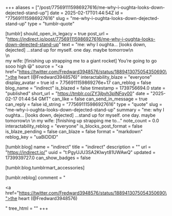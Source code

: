 +++
aliases = ["/post/775691115986927616/me-why-i-oughta-looks-down-dejected-stand-up"]
date = 2025-02-17T01:44:54Z
id = "775691115986927616"
slug = "me-why-i-oughta-looks-down-dejected-stand-up"
type = "tumblr-quote"

[tumblr]
should_open_in_legacy = true
post_url = "https://indirect.io/post/775691115986927616/me-why-i-oughta-looks-down-dejected-stand-up"
text = "me: why I oughta… [looks down, dejected] …stand up for myself. one day. maybe tomorrow\n<br/>\n<br/>my wife: [finishing up strapping me to a giant rocket] You’re going to go sooo high 😃"
source = "<a href=\"https://twitter.com/Fredward3948576/status/1889413075054350690\">the heart (@Fredward3948576)</a>"
interactability_blaze = "everyone"
display_avatar = true
id = 7.756911159869276e+17
can_reblog = false
blog_name = "indirect"
is_blazed = false
timestamp = 1739756694.0
state = "published"
short_url = "https://tmblr.co/ZY3jbyh3plNFqy00"
date = "2025-02-17 01:44:54 GMT"
can_like = false
can_send_in_message = true
can_reply = false
id_string = "775691115986927616"
type = "quote"
slug = "me-why-i-oughta-looks-down-dejected-stand-up"
summary = "me: why I oughta… [looks down, dejected] …stand up for myself. one day. maybe tomorrow\n \n my wife: [finishing up strapping me to..."
note_count = 0.0
interactability_reblog = "everyone"
is_blocks_post_format = false
is_blaze_pending = false
can_blaze = false
format = "markdown"
reblog_key = "uaBiDDID"

[tumblr.blog]
name = "indirect"
title = "indirect"
description = ""
url = "https://indirect.io/"
uuid = "t:PgyUJU3SA2Klwyt81UWAwQ"
updated = 1739939727.0
can_show_badges = false

[tumblr.blog.tumblrmart_accessories]

[tumblr.reblog]
comment = "<p><a href=\"https://twitter.com/Fredward3948576/status/1889413075054350690\">the heart (@Fredward3948576)</a></p>"
tree_html = ""
+++
